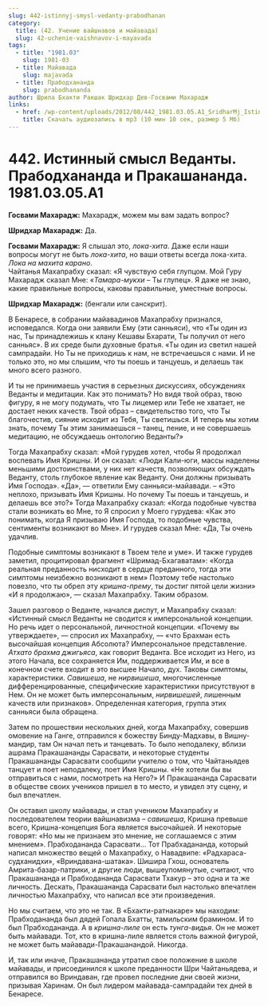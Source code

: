 ```yaml
---
slug: 442-istinnyj-smysl-vedanty-prabodhanan
category:
  title: (42. Учение вайшнавов и майавада)
  slug: 42-uchenie-vaishnavov-i-mayavada
tags:
  - title: "1981.03"
    slug: 1981-03
  - title: Майавада
    slug: majavada
  - title: Прабодхананда
    slug: prabodhananda
author: Шрила Бхакти Ракшак Шридхар Дев-Госвами Махарадж
links:
  - href: /wp-content/uploads/2012/08/442_1981.03.05.A1_SridharMj_Istinniy_smysl_Vedanty_Prabodhananda_i_Prakashananda.mp3
    title: Скачать аудиозапись в mp3 (10 мин 10 сек, размер 5 Мб)
---
```


# 442. Истинный смысл Веданты. Прабодхананда и Пракашананда. 1981.03.05.A1

**Госвами Махарадж:** Махарадж, можем мы вам задать вопрос?

**Шридхар Махарадж:** Да.

**Госвами Махарадж:** Я слышал это, *лока-хита*. Даже если наши вопросы могут не быть *лока-хита*, но ваши ответы всегда лока-хита. *Лока на махита карано*.\
Чайтанья Махапрабху сказал: «Я чувствую себя глупцом. Мой Гуру Махарадж сказал Мне: «*Тамара-мукхи* – Ты глупец». Я даже не знаю, какие правильные вопросы, каковы правильные, уместные вопросы.

**Шридхар Махарадж:** (бенгали или санскрит).

В Бенаресе, в собрании майавадинов Махапрабху признался, исповедался. Когда они заявили Ему (эти санньяси), что «Ты один из нас, Ты принадлежишь к клану Кешавы Бхарати, Ты получил от него санньяс». В их среде были духовные братья. «Ты один из светил нашей сампрадайи. Но Ты не приходишь к нам, не встречаешься с нами. И не только это, но мы слышим, что ты поешь и танцуешь, и делаешь так много всего разного.

И ты не принимаешь участия в серьезных дискуссиях, обсуждениях Веданты и медитации. Как это понимать? Но видя твой образ, твою фигуру, я не могу подумать, что Ты лицемер или Тебе не хватает, не достает неких качеств. Твой образ – свидетельство того, что Ты благочестив, сияние исходит из Тебя, Ты светишься. И теперь мы хотим знать, почему Ты этим занимаешься – танец, пение, и не совершаешь медитацию, не обсуждаешь онтологию Веданты?»

Тогда Махапрабху сказал: «Мой гурудев хотел, чтобы Я продолжал воспевать Имя Кришны. И он сказал: «Люди Кали-юги, массы наделены меньшими достоинствами, у них нет качеств, позволяющих обсуждать Веданту, столь глубокое явление как Веданту. Они должны призывать Имя Господа». «Да», — ответили Ему санньяси-майавади. – «Это неплохо, призывать Имя Кришны. Но почему Ты поешь и танцуешь, и делаешь все это?» Тогда Махапрабху сказал: «Когда подобные чувства стали возникать во Мне, то Я спросил у Моего гурудева: «Как это понимать, когда Я призываю Имя Господа, то подобные чувства, сентименты возникают во Мне». И гурудев сказал Мне: «Да, Ты очень удачлив.

Подобные симптомы возникают в Твоем теле и уме». И также гурудев заметил, процитировал фрагмент «Шримад-Бхагаватам»: «Когда реальная преданность нисходит в сердце преданного, тогда эти симптомы неизбежно возникают в нем» Поэтому тебе настолько повезло, что ты обрел эту *кришна-прему*, ты достиг пятой цели жизни» «И я продолжаю», — сказал Махапрабху. Таким образом.

Зашел разговор о Веданте, начался диспут, и Махапрабху сказал: «Истинный смысл Веданты не сводится к имперсональной концепции. Но речь идет о персональной, личностной концепции. «Почему вы утверждаете», — спросил их Махапрабху, — «что Брахман есть высочайшая концепция Абсолюта? Имперсональное представление. *Атхато брахма джигьяса*, как говорит Веданта. Все исходит из Него, из этого Начала, все сохраняется Им, поддерживается Им, и все в конечном счете входит в это высшее Начало, дух. Таковы симптомы, характеристики. *Савишеша*, не *нирвишеша*, многочисленные дифференцированные, специфические характеристики присутствуют в Нем. Он не может быть имперсональным, *нирвишешей*, лишенным качеств или признаков». Определенная категория, группа этих санньяси была обращена.

Затем по прошествии нескольких дней, когда Махапрабху, совершив омовение на Ганге, отправился к божеству Бинду-Мадхавы, в Вишну-мандир, там Он начал петь и танцевать. То было неподалеку, вблизи ашрама Пракашананды Сарасвати, и некоторые студенты Пракашананды Сарасвати сообщили учителю о том, что Чайтаньядев танцует и поет неподалеку, поет Имя Кришны. «Не хотели бы вы отправиться с нами, посмотреть на Него?» И Пракашананда Сарасвати в обществе своих учеников пришел в то место, и увидел эту сцену, и был впечатлен.

Он оставил школу майавады, и стал учеником Махапрабху и последователем теории вайшнавизма – *савишеша*, Кришна превыше всего, Кришна-концепция Бога является высочайшей. И некоторые говорят: «Но мы не признаем это мнение, не соглашаемся с этим мнением». Прабходананда Сарасвати… Тот Прабхадананда, который написал множество вещей о Махапрабху, о Навадвипе: «Радхараса-судханидхи», «Вриндавана-шатака». Шишира Гхош, основатель Амрита-базар-патрики, и другие люди, вышеупомянутые, считают, что Пракашананда и Прабходананда Сарасвати Тхакур – это одна и та же личность. Дескать, Пракашананда Сарасвати был настолько впечатлен личностью Махапрабху, что написал все эти произведения.

Но мы считаем, что это не так. В «Бхакти-ратнакаре» мы находим: Прабходананда был дядей Гопала Бхатты, тамильским брамином. И то был Прабходананда. А в *кришна-лиле* он есть *тунга-видья*. Он не может быть майавади. Тот, кто в кришна-лиле является столь важной фигурой, не может быть майавади-Пракашанандой. Никогда.

И, так или иначе, Пракашананда утратил свое положение в школе майавады, и присоединился к школе преданности Шри Чайтаньядева, и отправился во Вриндаван, где провел последние дни своей жизни, призывая Харинам. Он был лидером майавада-сампрадайи тех дней в Бенаресе.

